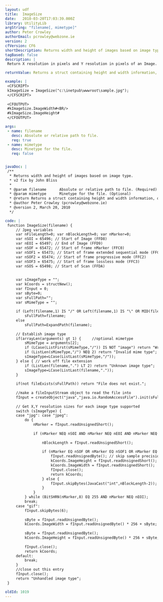 ```yaml
---
layout: udf
title:  ImageSize
date:   2010-03-20T17:03:39.000Z
library: UtilityLib
argString: "filename[, mimetype]"
author: Peter Crowley
authorEmail: pcrowley@webzone.ie
version: 2
cfVersion: CF6
shortDescription: Returns width and height of images based on image type.
tagBased: false
description: |
 Return X resolution in pixels and Y resolution in pixels of an Image. Supports JPGs and GIFs.

returnValue: Returns a struct containing height and width information, or an error string.

example: |
 <CFSCRIPT>
 kImageSize = ImageSize("c:\inetpub\wwwroot\sample.jpg");
 </CFSCRIPT>
 
 <CFOUTPUT>
 #kImageSize.ImageWidth#<BR/>
 #kImageSize.ImageHeight#
 </CFOUTPUT>

args:
 - name: filename
   desc: Absolute or relative path to file.
   req: true
 - name: mimetype
   desc: Minetype for the file.
   req: false


javaDoc: |
 /**
  * Returns width and height of images based on image type.
  * v2 fix by John Bliss
  * 
  * @param filename      Absolute or relative path to file. (Required)
  * @param mimetype      Minetype for the file. (Optional)
  * @return Returns a struct containing height and width information, or an error string. 
  * @author Peter Crowley (pcrowley@webzone.ie) 
  * @version 2, March 20, 2010 
  */

code: |
 function ImageSize(filename) {
     // Jpeg variables
     var nFileLength=0; var nBlockLength=0; var nMarker=0;
     var nSOI = 65496; // Start of Image (FFD8)
     var nEOI = 65497; // End of Image (FFD9)
     var nSOF = 65472; // Start of frame nMarker (FFC0)
     var nSOF1 = 65473; // Start of frame extended sequential mode (FFC1)
     var nSOF2 = 65474; // Start of frame progressive mode (FFC2)
     var nSOF3 = 65475; // Start of frame lossless mode (FFC3)
     var nSOS = 65498; // Start of Scan (FFDA)
 
     
     var sImageType = "";
     var kCoords = structNew();
     var fInput = 0;
     var sByte=0;
     var sFullPath="";
     var sMimeType = "";
     
     if (Left(filename,1) IS "/" OR Left(filename,1) IS "\" OR MID(filename,2,1) IS ":")
         sFullPath=filename;
     else
         sFullPath=ExpandPath(filename);
 
     // Establish image type 
     if(arrayLen(arguments) gt 1) {     //optional mimetype
         sMimeType = arguments[2];
         if (LCase(ListFirst(sMimeType,"/")) IS NOT "image") return "Wrong mime type";
         if (ListLen(sMimeType,"/") NEQ 2) return "Invalid mime type";
         sImageType=LCase(ListLast(sMimeType,"/"));
     } else { // work off file extension
         if (ListLen(filename,".") LT 2) return "Unknown image type";
         sImageType=LCase(ListLast(filename,"."));
     }
 
     if(not fileExists(sFullPath)) return "File does not exist.";
     
     //make a fileInputStream object to read the file into
     fInput = createObject("java","java.io.RandomAccessFile").init(sFullPath,"r");
     
     // Get X,Y resolution sizes for each image type supported
     switch (sImageType) {
     case "jpg": case "jpeg":
         do {
             nMarker = fInput.readUnsignedShort();
 
             if (nMarker NEQ nSOI AND nMarker NEQ nEOI AND nMarker NEQ nSOS) {
 
                 nBlockLength = fInput.readUnsignedShort();
 
                 if (nMarker EQ nSOF OR nMarker EQ nSOF1 OR nMarker EQ nSOF2 OR nMarker EQ nSOF3) { // Start of frame
                     fInput.readUnsignedByte(); // skip sample precision in bits
                     kCoords.ImageHeight = fInput.readUnsignedShort();
                     kCoords.ImageWidth = fInput.readUnsignedShort();
                     fInput.close();
                     return kCoords;
                 } else {
                     fInput.skipBytes(JavaCast("int",nBlockLength-2));
                 }
             }
         } while (BitSHRN(nMarker,8) EQ 255 AND nMarker NEQ nEOI);
         break;
     case "gif":
         fInput.skipBytes(6);
         
         sByte = fInput.readUnsignedByte();
         kCoords.ImageWidth = fInput.readUnsignedByte() * 256 + sByte;
 
         sByte = fInput.readUnsignedByte();
         kCoords.ImageHeight = fInput.readUnsignedByte() * 256 + sByte;
 
         fInput.close();
         return kCoords;
     default:
         break;
     }
     //close out this entry
     fInput.close();
     return "Unhandled image type";
 }

oldId: 1019
---
```


